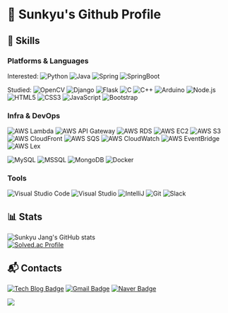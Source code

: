 # 👋 Sunkyu's Github Profile 

## 💪 Skills
### Platforms & Languages
Interested: 
![Python](https://img.shields.io/badge/Python-3776AB.svg?&style=flat&logo=Python&logoColor=white)
![Java](https://img.shields.io/badge/Java-007396.svg?&style=flat&logo=Java&logoColor=white)
![Spring](https://img.shields.io/badge/Spring-6DB33F.svg?&style=flat&logo=Spring&logoColor=white)
![SpringBoot](https://img.shields.io/badge/SpringBoot-6DB33F.svg?&style=flat&logo=SpringBoot&logoColor=white)

Studied: 
![OpenCV](https://img.shields.io/badge/OpenCV-5C3EE8.svg?&style=flat&logo=OpenCV&logoColor=white)
![Django](https://img.shields.io/badge/Django-092E20.svg?&style=flat&logo=Django&logoColor=white)
![Flask](https://img.shields.io/badge/Flask-000000.svg?&style=flat&logo=Flask&logoColor=white)
![C](https://img.shields.io/badge/C-A8B9CC.svg?&style=flat&logo=C&logoColor=white)
![C++](https://img.shields.io/badge/-C++-00599C.svg?&style=flat&logo=C%2B%2B&logoColor=white)
![Arduino](https://img.shields.io/badge/Arduino-00979D.svg?&style=flat&logo=Arduino&logoColor=white)
![Node.js](https://img.shields.io/badge/Node.js-339933.svg?&style=flat&logo=Node.js&logoColor=white)
![HTML5](https://img.shields.io/badge/HTML5-E34F26.svg?&style=flat&logo=HTML5&logoColor=white)
![CSS3](https://img.shields.io/badge/CSS3-1572B6.svg?&style=flat&logo=CSS3&logoColor=white)
![JavaScript](https://img.shields.io/badge/JavaScript-F7DF1E.svg?&style=flat&logo=JavaScript&logoColor=white)
![Bootstrap](https://img.shields.io/badge/Bootstrap-7952B3.svg?&style=flat&logo=Bootstrap&logoColor=white)

### Infra & DevOps
![AWS Lambda](https://img.shields.io/badge/AWS%20Lambda-FF9900.svg?&style=flat&logo=awslambda&logoColor=white)
![AWS API Gateway](https://img.shields.io/badge/API%20Gateway-FF4F8B.svg?&style=flat&logo=amazonapigateway&logoColor=white)
![AWS RDS](https://img.shields.io/badge/RDS-527FFF.svg?&style=flat&logo=amazonrds&logoColor=white)
![AWS EC2](https://img.shields.io/badge/EC2-FF9900.svg?&style=flat&logo=amazonec2&logoColor=white)
![AWS S3](https://img.shields.io/badge/S3-569A31.svg?&style=flat&logo=amazons3&logoColor=white)
![AWS CloudFront](https://img.shields.io/badge/CloudFront-5C2D91.svg?&style=flat&logo=&logoColor=white)
![AWS SQS](https://img.shields.io/badge/SQS-FF4F8B.svg?&style=flat&logo=amazonsqs&logoColor=white)
![AWS CloudWatch](https://img.shields.io/badge/CloudWatch-FF4F8B.svg?&style=flat&logo=amazoncloudwatch&logoColor=white)
![AWS EventBridge](https://img.shields.io/badge/EventBridge-FF4F8B.svg?&style=flat&logo=&logoColor=white)
![AWS Lex](https://img.shields.io/badge/Amazon%20Lex-569A31.svg?&style=flat&logo=amazonlex&logoColor=white)

![MySQL](https://img.shields.io/badge/MySQL-4479A1.svg?&style=flat&logo=MySQL&logoColor=white)
![MSSQL](https://img.shields.io/badge/MSSQL-4479A1.svg?&style=flat&logo=MSSQL&logoColor=white)
![MongoDB](https://img.shields.io/badge/MongoDB-47A248.svg?&style=flat&logo=MongoDB&logoColor=white)
![Docker](https://img.shields.io/badge/Docker-2496ED.svg?&style=flat&logo=Docker&logoColor=white)

### Tools
![Visual Studio Code](https://img.shields.io/badge/Visual%20Studio%20Code-007ACC.svg?&style=flat&logo=Visual%20Studio%20Code&logoColor=white)
![Visual Studio](https://img.shields.io/badge/visual%20studio-5C2D91.svg?&style=flat&logo=visualstudio&logoColor=white)
![IntelliJ](https://img.shields.io/badge/IntelliJ-000000.svg?&style=flat&logo=intellijidea&logoColor=white)
![Git](https://img.shields.io/badge/Git-F05032.svg?&style=flat&logo=Git&logoColor=white)
![Slack](https://img.shields.io/badge/Slack-4A154B.svg?&style=flat&logo=Slack&logoColor=white)


## 📊 Stats
![Sunkyu Jang's GitHub stats](https://github-readme-stats.vercel.app/api?username=sunkyuj&show_icons=true&theme=tokyonight)  
[![Solved.ac Profile](http://mazassumnida.wtf/api/v2/generate_badge?boj=sunkyuj)](https://solved.ac/sunkyuj/)
 
## :mailbox_with_mail: Contacts
[![Tech Blog Badge](http://img.shields.io/badge/-Tech%20Blog-20C997?style=flat&logo=Velog&logoColor=white&link=https://velog.io/@sunkyuj)](https://velog.io/@sunkyuj)
[![Gmail Badge](https://img.shields.io/badge/Gmail-d14836?style=flat&logo=Gmail&logoColor=white&link=mailto:sunkyuj12@gmail.com)](mailto:kimsh1691@gmail.com)
[![Naver Badge](https://img.shields.io/badge/Naver-03C75A?style=flat&logo=Naver&logoColor=white&link=mailto:sunkyuj@naver.com)](mailto:sunkyuj@naver.com)




<a href="https://hits.seeyoufarm.com"><img src="https://hits.seeyoufarm.com/api/count/incr/badge.svg?url=https%3A%2F%2Fgithub.com%2Fsunkyuj&count_bg=%2379C83D&title_bg=%23555555&icon=&icon_color=%23E7E7E7&title=hits&edge_flat=false"/></a>

<!--
**sunkyuj/sunkyuj** is a ✨ _special_ ✨ repository because its `README.md` (this file) appears on your GitHub profile.

Here are some ideas to get you started:

- 🔭 I’m currently working on ...
- 🌱 I’m currently learning ...
- 👯 I’m looking to collaborate on ...
- 🤔 I’m looking for help with ...
- 💬 Ask me about ...
- 📫 How to reach me: ...
- 😄 Pronouns: ...
- ⚡ Fun fact: ...
-->
